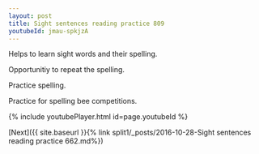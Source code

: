 ```yaml
---
layout: post
title: Sight sentences reading practice 809
youtubeId: jmau-spkjzA
---
```

 
 
Helps to learn sight words and their spelling.

Opportunitiy to repeat the spelling. 

Practice spelling. 
 
Practice for spelling bee competitions. 
 
{% include youtubePlayer.html id=page.youtubeId %}
 
 

[Next]({{ site.baseurl }}{% link  split1/_posts/2016-10-28-Sight sentences reading practice 662.md%})
 
